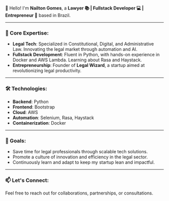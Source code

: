 👋 Hello! I'm **Nailton Gomes**, a **Lawyer 📚 | Fullstack Developer 💻 | Entrepreneur 🚀** based in Brazil.

---

### 🔗 Core Expertise:
- **Legal Tech**: Specialized in Constitutional, Digital, and Administrative Law. Innovating the legal market through automation and AI.
- **Fullstack Development**: Fluent in Python, with hands-on experience in Docker and AWS Lambda. Learning about Rasa and Haystack.
- **Entrepreneurship**: Founder of **Legal Wizard**, a startup aimed at revolutionizing legal productivity.

---

### 🛠 Technologies:
- **Backend**: Python
- **Frontend**: Bootstrap
- **Cloud**: AWS
- **Automation**: Selenium, Rasa, Haystack
- **Containerization**: Docker

---

### 🎯 Goals:
- Save time for legal professionals through scalable tech solutions.
- Promote a culture of innovation and efficiency in the legal sector.
- Continuously learn and adapt to keep my startup lean and impactful.

---

### 📫 Let's Connect:
Feel free to reach out for collaborations, partnerships, or consultations.
